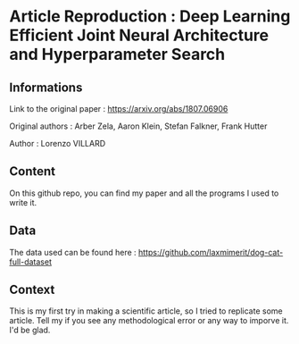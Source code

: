 # Article Reproduction : Deep Learning Efficient Joint Neural Architecture and Hyperparameter Search

## Informations

Link to the original paper : https://arxiv.org/abs/1807.06906

Original authors : Arber Zela, Aaron Klein, Stefan Falkner, Frank Hutter

Author : Lorenzo VILLARD

## Content

On this github repo, you can find my paper and all the programs I used to write it.

## Data

The data used can be found here : https://github.com/laxmimerit/dog-cat-full-dataset

## Context

This is my first try in making a scientific article, so I tried to replicate some article. Tell my if you see any methodological error or any way to imporve it. I'd be glad.
